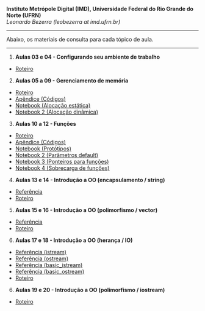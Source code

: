 **Instituto Metrópole Digital (IMD), Universidade Federal do Rio Grande do Norte (UFRN)**  
*Leonardo Bezerra (leobezerra at imd.ufrn.br)*

---

Abaixo, os materiais de consulta para cada tópico de aula.

---

1. **Aulas 03 e 04 - Configurando seu ambiente de trabalho**
  * [Roteiro](laboratorio/workstation/roteiro.pdf)
2. **Aulas 05 a 09 - Gerenciamento de memória**
  * [Roteiro](laboratorio/memoria/roteiro.pdf)
  * [Apêndice (Códigos)](laboratorio/memoria/apendice.pdf)
  * [Notebook (Alocação estática)](laboratorio/memoria/notebook.html)
  * [Notebook 2 (Alocação dinâmica)](laboratorio/memoria/notebook2.html)
3. **Aulas 10 a 12 - Funções**
  * [Roteiro](laboratorio/funcoes/roteiro.pdf)
  * [Apêndice (Códigos)](laboratorio/funcoes/apendice.pdf)
  * [Notebook (Protótipos)](laboratorio/funcoes/notebook.html)
  * [Notebook 2 (Parâmetros default)](laboratorio/funcoes/notebook2.html)
  * [Notebook 3 (Ponteiros para funções)](laboratorio/funcoes/notebook3.html)
  * [Notebook 4 (Sobrecarga de funções)](laboratorio/funcoes/notebook4.html)
4. **Aulas 13 e 14 - Introdução a OO (encapsulamento / string)**
  * [Referência](laboratorio/string/string.html)
  * [Roteiro](laboratorio/string/roteiro.pdf)
5. **Aulas 15 e 16 - Introdução a OO (polimorfismo / vector)**
  * [Referência](laboratorio/vector/vector.html)
  * [Roteiro](laboratorio/vector/roteiro.pdf)
6. **Aulas 17 e 18 - Introdução a OO (herança / IO)**
  * [Referência (istream)](laboratorio/ios/istream.html)
  * [Referência (ostream)](laboratorio/ios/ostream.html)
  * [Referência (basic_istream)](laboratorio/ios/basic_istream.html)
  * [Referência (basic_ostream)](laboratorio/ios/basic_ostream.html)
  * [Roteiro](laboratorio/ios/roteiro.pdf)
6. **Aulas 19 e 20 - Introdução a OO (polimorfismo / iostream)**
  * [Roteiro](laboratorio/iostream/roteiro.pdf)
